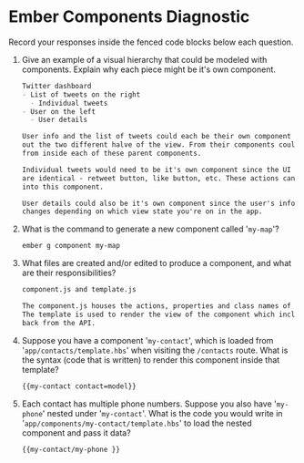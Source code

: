 # Ember Components Diagnostic

Record your responses inside the fenced code blocks below each question.

1.  Give an example of a visual hierarchy that could be modeled with components. Explain why each piece might be it's own component.

    ```md
    Twitter dashboard
    - List of tweets on the right
      - Individual tweets
    - User on the left
      - User details

    User info and the list of tweets could each be their own component to separate
    out the two different halve of the view. From their components could be rendered
    from inside each of these parent components.

    Individual tweets would need to be it's own component since the UI of all tweets
    are identical - retweet button, like button, etc. These actions can be compartmentalized
    into this component.

    User details could also be it's own component since the user's info sometimes
    changes depending on which view state you're on in the app. 


    ```

1.  What is the command to generate a new component called '`my-map`'?

    ```sh
    ember g component my-map
    ```

1.  What files are created and/or edited to produce a component, and what are their responsibilities?

    ```md
    component.js and template.js

    The component.js houses the actions, properties and class names of a specific component.
    The template is used to render the view of the component which includes the html structure and data received
    back from the API.
    ```

1.  Suppose you have a component '`my-contact`', which is loaded from
    '`app/contacts/template.hbs`' when visiting the `/contacts` route. What is
    the syntax (code that is written) to render this component inside that template?

    ```html
    {{my-contact contact=model}}
    ```

1.  Each contact has multiple phone numbers. Suppose you also have '`my-phone`'
    nested under '`my-contact`'. What is the code you would write in
    '`app/components/my-contact/template.hbs`' to load the nested component and
    pass it data?

    ```html
    {{my-contact/my-phone }}
    ```
